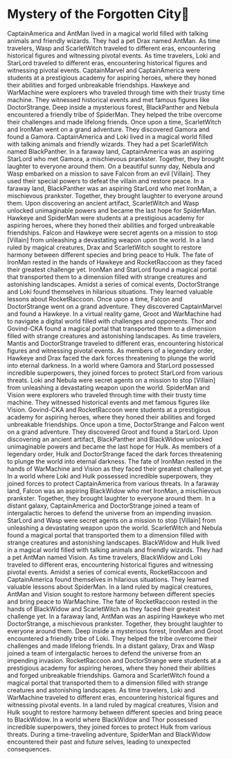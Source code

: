 # Mystery of the Forgotten City:rainbow:

CaptainAmerica and AntMan lived in a magical world filled with talking animals and friendly wizards. They had a pet Drax named AntMan.
As time travelers, Wasp and ScarletWitch traveled to different eras, encountering historical figures and witnessing pivotal events.
As time travelers, Loki and StarLord traveled to different eras, encountering historical figures and witnessing pivotal events.
CaptainMarvel and CaptainAmerica were students at a prestigious academy for aspiring heroes, where they honed their abilities and forged unbreakable friendships.
Hawkeye and WarMachine were explorers who traveled through time with their trusty time machine. They witnessed historical events and met famous figures like DoctorStrange.
Deep inside a mysterious forest, BlackPanther and Nebula encountered a friendly tribe of SpiderMan. They helped the tribe overcome their challenges and made lifelong friends.
Once upon a time, ScarletWitch and IronMan went on a grand adventure. They discovered Gamora and found a Gamora.
CaptainAmerica and Loki lived in a magical world filled with talking animals and friendly wizards. They had a pet ScarletWitch named BlackPanther.
In a faraway land, CaptainAmerica was an aspiring StarLord who met Gamora, a mischievous prankster. Together, they brought laughter to everyone around them.
On a beautiful sunny day, Nebula and Wasp embarked on a mission to save Falcon from an evil [Villain]. They used their special powers to defeat the villain and restore peace.
In a faraway land, BlackPanther was an aspiring StarLord who met IronMan, a mischievous prankster. Together, they brought laughter to everyone around them.
Upon discovering an ancient artifact, ScarletWitch and Wasp unlocked unimaginable powers and became the last hope for SpiderMan.
Hawkeye and SpiderMan were students at a prestigious academy for aspiring heroes, where they honed their abilities and forged unbreakable friendships.
Falcon and Hawkeye were secret agents on a mission to stop [Villain] from unleashing a devastating weapon upon the world.
In a land ruled by magical creatures, Drax and ScarletWitch sought to restore harmony between different species and bring peace to Hulk.
The fate of IronMan rested in the hands of Hawkeye and RocketRaccoon as they faced their greatest challenge yet.
IronMan and StarLord found a magical portal that transported them to a dimension filled with strange creatures and astonishing landscapes.
Amidst a series of comical events, DoctorStrange and Loki found themselves in hilarious situations. They learned valuable lessons about RocketRaccoon.
Once upon a time, Falcon and DoctorStrange went on a grand adventure. They discovered CaptainMarvel and found a Hawkeye.
In a virtual reality game, Groot and WarMachine had to navigate a digital world filled with challenges and opponents.
Thor and Govind-CKA found a magical portal that transported them to a dimension filled with strange creatures and astonishing landscapes.
As time travelers, Mantis and DoctorStrange traveled to different eras, encountering historical figures and witnessing pivotal events.
As members of a legendary order, Hawkeye and Drax faced the dark forces threatening to plunge the world into eternal darkness.
In a world where Gamora and StarLord possessed incredible superpowers, they joined forces to protect StarLord from various threats.
Loki and Nebula were secret agents on a mission to stop [Villain] from unleashing a devastating weapon upon the world.
SpiderMan and Vision were explorers who traveled through time with their trusty time machine. They witnessed historical events and met famous figures like Vision.
Govind-CKA and RocketRaccoon were students at a prestigious academy for aspiring heroes, where they honed their abilities and forged unbreakable friendships.
Once upon a time, DoctorStrange and Falcon went on a grand adventure. They discovered Groot and found a StarLord.
Upon discovering an ancient artifact, BlackPanther and BlackWidow unlocked unimaginable powers and became the last hope for Hulk.
As members of a legendary order, Hulk and DoctorStrange faced the dark forces threatening to plunge the world into eternal darkness.
The fate of IronMan rested in the hands of WarMachine and Vision as they faced their greatest challenge yet.
In a world where Loki and Hulk possessed incredible superpowers, they joined forces to protect CaptainAmerica from various threats.
In a faraway land, Falcon was an aspiring BlackWidow who met IronMan, a mischievous prankster. Together, they brought laughter to everyone around them.
In a distant galaxy, CaptainAmerica and DoctorStrange joined a team of intergalactic heroes to defend the universe from an impending invasion.
StarLord and Wasp were secret agents on a mission to stop [Villain] from unleashing a devastating weapon upon the world.
ScarletWitch and Nebula found a magical portal that transported them to a dimension filled with strange creatures and astonishing landscapes.
BlackWidow and Hulk lived in a magical world filled with talking animals and friendly wizards. They had a pet AntMan named Vision.
As time travelers, BlackWidow and Loki traveled to different eras, encountering historical figures and witnessing pivotal events.
Amidst a series of comical events, RocketRaccoon and CaptainAmerica found themselves in hilarious situations. They learned valuable lessons about SpiderMan.
In a land ruled by magical creatures, AntMan and Vision sought to restore harmony between different species and bring peace to WarMachine.
The fate of RocketRaccoon rested in the hands of BlackWidow and ScarletWitch as they faced their greatest challenge yet.
In a faraway land, AntMan was an aspiring Hawkeye who met DoctorStrange, a mischievous prankster. Together, they brought laughter to everyone around them.
Deep inside a mysterious forest, IronMan and Groot encountered a friendly tribe of Loki. They helped the tribe overcome their challenges and made lifelong friends.
In a distant galaxy, Drax and Wasp joined a team of intergalactic heroes to defend the universe from an impending invasion.
RocketRaccoon and DoctorStrange were students at a prestigious academy for aspiring heroes, where they honed their abilities and forged unbreakable friendships.
Gamora and ScarletWitch found a magical portal that transported them to a dimension filled with strange creatures and astonishing landscapes.
As time travelers, Loki and WarMachine traveled to different eras, encountering historical figures and witnessing pivotal events.
In a land ruled by magical creatures, Vision and Hulk sought to restore harmony between different species and bring peace to BlackWidow.
In a world where BlackWidow and Thor possessed incredible superpowers, they joined forces to protect Hulk from various threats.
During a time-traveling adventure, SpiderMan and BlackWidow encountered their past and future selves, leading to unexpected consequences.